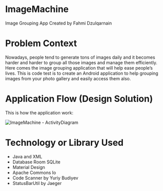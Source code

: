 # ImageMachine
 Image Grouping App Created by Fahmi Dzulqarnain
 
# Problem Context
Nowadays, people tend to generate tons of images daily and it becomes harder and harder to group
all those images and manage them efficiently. Here comes the image grouping application that will
help ease people’s lives.
This is code test is to create an Android application to help grouping images from your photo gallery
and easily access them also.

# Application Flow (Design Solution)
This is how the application work:

![ImageMachine - ActivityDiagram](https://user-images.githubusercontent.com/60492666/153791003-6dc86afd-83ab-4d9d-9317-a8c582f29ca1.jpg)

# Technology or Library Used
* Java and XML
* Database Room SQLite
* Material Design
* Apache Commons Io
* Code Scanner by Yuriy Budiyev
* StatusBarUtil by Jaeger
